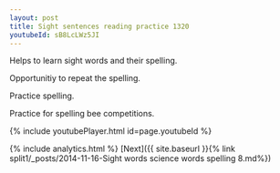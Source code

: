 ```yaml
---
layout: post
title: Sight sentences reading practice 1320
youtubeId: sB8LcLWz5JI
---
```

 
 
Helps to learn sight words and their spelling.

Opportunitiy to repeat the spelling. 

Practice spelling. 
 
Practice for spelling bee competitions. 
 
{% include youtubePlayer.html id=page.youtubeId %}
 
 
{% include analytics.html %} 
[Next]({{ site.baseurl }}{% link  split1/_posts/2014-11-16-Sight words science words spelling 8.md%})
 

